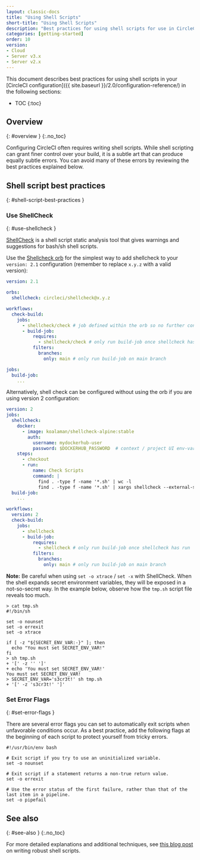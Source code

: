 ```yaml
---
layout: classic-docs
title: "Using Shell Scripts"
short-title: "Using Shell Scripts"
description: "Best practices for using shell scripts for use in CircleCI configuration"
categories: [getting-started]
order: 10
version:
- Cloud
- Server v3.x
- Server v2.x
---
```


This document describes best practices for using shell scripts in your [CircleCI configuration]({{ site.baseurl }}/2.0/configuration-reference/) in the following sections:

* TOC
{:toc}

## Overview
{: #overview }
{:.no_toc}

Configuring CircleCI often requires writing shell scripts. While shell scripting can grant finer control over your build, it is a subtle art that can produce equally subtle errors. You can avoid many of these errors by reviewing the best practices explained below.

## Shell script best practices
{: #shell-script-best-practices }

### Use ShellCheck
{: #use-shellcheck }

[ShellCheck](https://github.com/koalaman/shellcheck) is a shell script static analysis tool that gives warnings and suggestions for bash/sh shell scripts.

Use the [Shellcheck orb](https://circleci.com/developer/orbs/orb/circleci/shellcheck) for the simplest way to add shellcheck to your `version: 2.1` configuration (remember to replace `x.y.z` with a valid version):

```yaml
version: 2.1

orbs:
  shellcheck: circleci/shellcheck@x.y.z

workflows:
  check-build:
    jobs:
      - shellcheck/check # job defined within the orb so no further config necessary
      - build-job:
          requires:
            - shellcheck/check # only run build-job once shellcheck has run
          filters:
            branches:
              only: main # only run build-job on main branch

jobs:
  build-job:
    ...
```

Alternatively, shell check can be configured without using the orb if you are using version 2 configuration:

```yaml
version: 2
jobs:
  shellcheck:
    docker:
      - image: koalaman/shellcheck-alpine:stable
        auth:
          username: mydockerhub-user
          password: $DOCKERHUB_PASSWORD  # context / project UI env-var reference
    steps:
      - checkout
      - run:
          name: Check Scripts
          command: |
            find . -type f -name '*.sh' | wc -l
            find . -type f -name '*.sh' | xargs shellcheck --external-sources
  build-job:
    ...

workflows:
  version: 2
  check-build:
    jobs:
      - shellcheck
      - build-job:
          requires:
            - shellcheck # only run build-job once shellcheck has run
          filters:
            branches:
              only: main # only run build-job on main branch
```

**Note:**
Be careful when using `set -o xtrace` / `set -x` with ShellCheck. When the shell expands secret environment variables, they will be exposed in a not-so-secret way.
In the example below, observe how the `tmp.sh` script file reveals too much.

```shell
> cat tmp.sh
#!/bin/sh

set -o nounset
set -o errexit
set -o xtrace

if [ -z "${SECRET_ENV_VAR:-}" ]; then
  echo "You must set SECRET_ENV_VAR!"
fi
> sh tmp.sh
+ '[' -z '' ']'
+ echo 'You must set SECRET_ENV_VAR!'
You must set SECRET_ENV_VAR!
> SECRET_ENV_VAR='s3cr3t!' sh tmp.sh
+ '[' -z 's3cr3t!' ']'
```


### Set Error Flags
{: #set-error-flags }

There are several error flags you can set to automatically exit scripts when unfavorable conditions occur.
As a best practice, add the following flags at the beginning of each script to protect yourself from tricky errors.

```shell
#!/usr/bin/env bash

# Exit script if you try to use an uninitialized variable.
set -o nounset

# Exit script if a statement returns a non-true return value.
set -o errexit

# Use the error status of the first failure, rather than that of the last item in a pipeline.
set -o pipefail
```

## See also
{: #see-also }
{:.no_toc}

For more detailed explanations and additional techniques,
see [this blog post](https://www.davidpashley.com/articles/writing-robust-shell-scripts)
on writing robust shell scripts.
